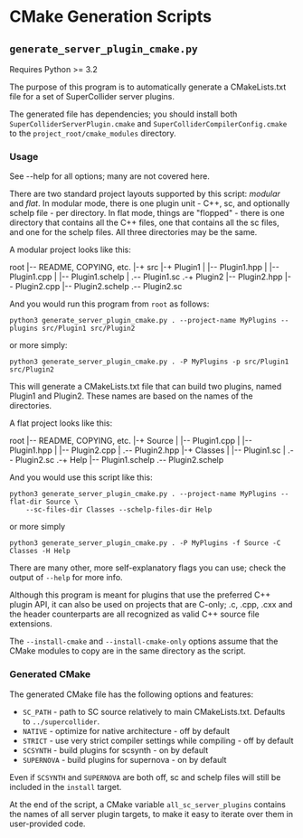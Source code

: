 # CMake Generation Scripts

## `generate_server_plugin_cmake.py`

Requires Python >= 3.2

The purpose of this program is to automatically generate a CMakeLists.txt file for a set of
SuperCollider server plugins.

The generated file has dependencies; you should install both `SuperColliderServerPlugin.cmake` and
`SuperColliderCompilerConfig.cmake` to the `project_root/cmake_modules` directory.

### Usage

See --help for all options; many are not covered here.

There are two standard project layouts supported by this script: *modular* and *flat*. In modular
mode, there is one plugin unit - C++, sc, and optionally schelp file - per directory. In flat mode,
things are "flopped" - there is one directory that contains all the C++ files, one that contains all
the sc files, and one for the schelp files. All three directories may be the same.

A modular project looks like this:

  root
  |-- README, COPYING, etc.
  |-+ src
    |-+ Plugin1
    | |-- Plugin1.hpp
    | |-- Plugin1.cpp
    | |-- Plugin1.schelp
    | .-- Plugin1.sc
    .-+ Plugin2
      |-- Plugin2.hpp
      |-- Plugin2.cpp
      |-- Plugin2.schelp
      .-- Plugin2.sc

And you would run this program from `root` as follows:

    python3 generate_server_plugin_cmake.py . --project-name MyPlugins --plugins src/Plugin1 src/Plugin2

or more simply:

    python3 generate_server_plugin_cmake.py . -P MyPlugins -p src/Plugin1 src/Plugin2

This will generate a CMakeLists.txt file that can build two plugins, named Plugin1 and Plugin2.
These names are based on the names of the directories.

A flat project looks like this:

  root
  |-- README, COPYING, etc.
  |-+ Source
  | |-- Plugin1.cpp
  | |-- Plugin1.hpp
  | |-- Plugin2.cpp
  | .-- Plugin2.hpp
  |-+ Classes
  | |-- Plugin1.sc
  | .-- Plugin2.sc
  .-+ Help
    |-- Plugin1.schelp
    .-- Plugin2.schelp

And you would use this script like this:

    python3 generate_server_plugin_cmake.py . --project-name MyPlugins --flat-dir Source \
        --sc-files-dir Classes --schelp-files-dir Help

or more simply

    python3 generate_server_plugin_cmake.py . -P MyPlugins -f Source -C Classes -H Help

There are many other, more self-explanatory flags you can use; check the output of `--help` for more
info.

Although this program is meant for plugins that use the preferred C++ plugin API, it can also be
used on projects that are C-only; .c, .cpp, .cxx and the header counterparts are all recognized as
valid C++ source file extensions.

The `--install-cmake` and `--install-cmake-only` options assume that the CMake modules to copy are
in the same directory as the script.

### Generated CMake

The generated CMake file has the following options and features:

- `SC_PATH` - path to SC source relatively to main CMakeLists.txt. Defaults to `../supercollider`.
- `NATIVE` - optimize for native architecture - off by default
- `STRICT` - use very strict compiler settings while compiling - off by default
- `SCSYNTH` - build plugins for scsynth - on by default
- `SUPERNOVA` - build plugins for supernova - on by default

Even if `SCSYNTH` and `SUPERNOVA` are both off, sc and schelp files will still be included in the
`install` target.

At the end of the script, a CMake variable `all_sc_server_plugins` contains the names of all server
plugin targets, to make it easy to iterate over them in user-provided code.
